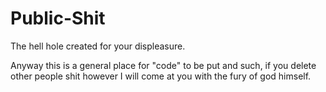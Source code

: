 # Public-Shit
The hell hole created for your displeasure.

Anyway this is a general place for "code" to be put and such, if you delete other people shit however I will come at you with the 
fury of god himself.
